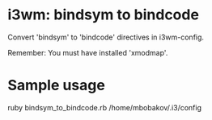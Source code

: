 i3wm: bindsym to bindcode
========================

Convert 'bindsym' to 'bindcode' directives in i3wm-config.

Remember: You must have installed 'xmodmap'.

Sample usage
==================
  ruby bindsym_to_bindcode.rb /home/mbobakov/.i3/config